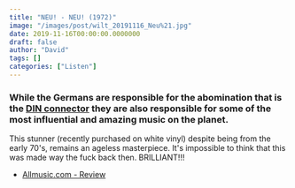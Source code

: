 ```yaml
---
title: "NEU! - NEU! (1972)"
image: "/images/post/wilt_20191116_Neu%21.jpg"
date: 2019-11-16T00:00:00.0000000
draft: false
author: "David"
tags: []
categories: ["Listen"]
---
```

### While the Germans are responsible for the abomination that is the [DIN connector](https://en.wikipedia.org/wiki/DIN_connector) they are also responsible for some of the most influential and amazing music on the planet.

 This stunner (recently purchased on white vinyl) despite being from the early 70's, remains an ageless masterpiece. It's impossible to think that this was made way the fuck back then. BRILLIANT!!!

-  [Allmusic.com - Review](https://pitchfork.com/reviews/albums/5754-neu/)
